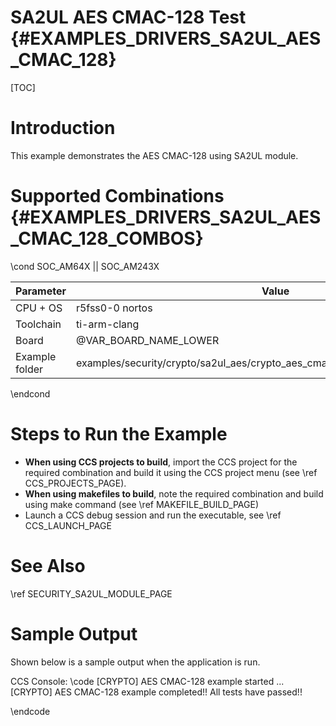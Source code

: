 # SA2UL AES CMAC-128 Test {#EXAMPLES_DRIVERS_SA2UL_AES_CMAC_128}

[TOC]

# Introduction

This example demonstrates the AES CMAC-128 using SA2UL module.

# Supported Combinations {#EXAMPLES_DRIVERS_SA2UL_AES_CMAC_128_COMBOS}

\cond SOC_AM64X || SOC_AM243X

 Parameter      | Value
 ---------------|-----------
 CPU + OS       | r5fss0-0 nortos
 Toolchain      | ti-arm-clang
 Board          | @VAR_BOARD_NAME_LOWER
 Example folder | examples/security/crypto/sa2ul_aes/crypto_aes_cmac_128/crypto_aes_cmac_128.c

\endcond

# Steps to Run the Example

- **When using CCS projects to build**, import the CCS project for the required combination
  and build it using the CCS project menu (see \ref CCS_PROJECTS_PAGE).
- **When using makefiles to build**, note the required combination and build using
  make command (see \ref MAKEFILE_BUILD_PAGE)
- Launch a CCS debug session and run the executable, see \ref CCS_LAUNCH_PAGE

# See Also

\ref SECURITY_SA2UL_MODULE_PAGE

# Sample Output

Shown below is a sample output when the application is run.


CCS Console:
\code
[CRYPTO] AES CMAC-128 example started ...
[CRYPTO] AES CMAC-128 example completed!!
All tests have passed!!

\endcode


